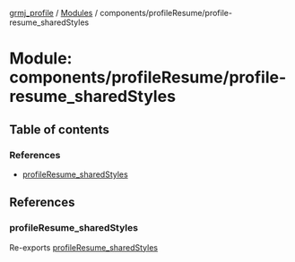[grmj_profile](../README.md) / [Modules](../modules.md) / components/profileResume/profile-resume\_sharedStyles

# Module: components/profileResume/profile-resume\_sharedStyles

## Table of contents

### References

- [profileResume\_sharedStyles](components_profileResume_profile_resume_sharedStyles.md#profileresume_sharedstyles)

## References

### profileResume\_sharedStyles

Re-exports [profileResume_sharedStyles](../interfaces/interfaces_interfaces.profileResume_sharedStyles.md)
